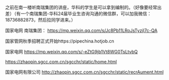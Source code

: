 之前在南一楼听南瑞集团的讲座，华科的学生是可以拿到编制的。（好像要经常出差）（有一个南瑞集团-华科24届毕业生咨询沟通的微信群，可以加我微信：18736882873，然后拉同学进来。）


国家电网 南瑞集团： https://mp.weixin.qq.com/s/Jc8Pb11LRoJsTyzjI7c-QA

国家管网秋季招聘正式开始https://pipechina.hotjob.cn

国家电网  https://mp.weixin.qq.com/s/-eZtG9jb1Vt8WG0TsLtvbQ

https://zhaopin.sgcc.com.cn/sgcchr/static/home.html


国家电网有限公司  http://zhaopin.sgcc.com.cn/sgcchr/static/recrAument.html









